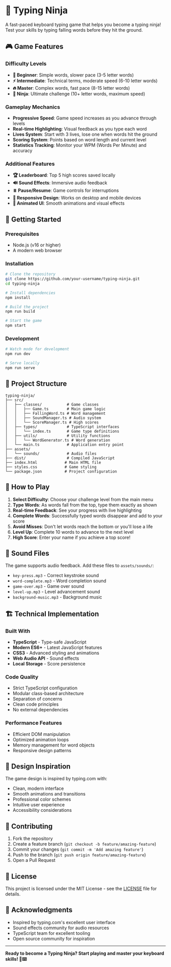# 🥷 Typing Ninja

A fast-paced keyboard typing game that helps you become a typing ninja! Test your skills by typing falling words before they hit the ground.

## 🎮 Game Features

### Difficulty Levels
- **🌱 Beginner**: Simple words, slower pace (3-5 letter words)
- **⚡ Intermediate**: Technical terms, moderate speed (6-10 letter words)
- **🔥 Master**: Complex words, fast pace (8-15 letter words)
- **🥷 Ninja**: Ultimate challenge (10+ letter words, maximum speed)

### Gameplay Mechanics
- **Progressive Speed**: Game speed increases as you advance through levels
- **Real-time Highlighting**: Visual feedback as you type each word
- **Lives System**: Start with 3 lives, lose one when words hit the ground
- **Scoring System**: Points based on word length and current level
- **Statistics Tracking**: Monitor your WPM (Words Per Minute) and accuracy

### Additional Features
- **🏆 Leaderboard**: Top 5 high scores saved locally
- **🔊 Sound Effects**: Immersive audio feedback
- **⏸️ Pause/Resume**: Game controls for interruptions
- **📱 Responsive Design**: Works on desktop and mobile devices
- **🎨 Animated UI**: Smooth animations and visual effects

## 🚀 Getting Started

### Prerequisites
- Node.js (v16 or higher)
- A modern web browser

### Installation
```bash
# Clone the repository
git clone https://github.com/your-username/typing-ninja.git
cd typing-ninja

# Install dependencies
npm install

# Build the project
npm run build

# Start the game
npm start
```

### Development
```bash
# Watch mode for development
npm run dev

# Serve locally
npm run serve
```

## 📁 Project Structure

```
typing-ninja/
├── src/
│   ├── classes/           # Game classes
│   │   ├── Game.ts        # Main game logic
│   │   ├── FallingWord.ts # Word management
│   │   ├── SoundManager.ts # Audio system
│   │   └── ScoreManager.ts # High scores
│   ├── types/             # TypeScript interfaces
│   │   └── index.ts       # Game type definitions
│   ├── utils/             # Utility functions
│   │   └── WordGenerator.ts # Word generation
│   └── main.ts            # Application entry point
├── assets/
│   └── sounds/            # Audio files
├── dist/                  # Compiled JavaScript
├── index.html            # Main HTML file
├── styles.css            # Game styling
└── package.json          # Project configuration
```

## 🎯 How to Play

1. **Select Difficulty**: Choose your challenge level from the main menu
2. **Type Words**: As words fall from the top, type them exactly as shown
3. **Real-time Feedback**: See your progress with live highlighting
4. **Complete Words**: Successfully typed words disappear and add to your score
5. **Avoid Misses**: Don't let words reach the bottom or you'll lose a life
6. **Level Up**: Complete 10 words to advance to the next level
7. **High Score**: Enter your name if you achieve a top score!

## 🎵 Sound Files

The game supports audio feedback. Add these files to `assets/sounds/`:
- `key-press.mp3` - Correct keystroke sound
- `word-complete.mp3` - Word completion sound
- `game-over.mp3` - Game over sound
- `level-up.mp3` - Level advancement sound
- `background-music.mp3` - Background music

## 🏗️ Technical Implementation

### Built With
- **TypeScript** - Type-safe JavaScript
- **Modern ES6+** - Latest JavaScript features
- **CSS3** - Advanced styling and animations
- **Web Audio API** - Sound effects
- **Local Storage** - Score persistence

### Code Quality
- Strict TypeScript configuration
- Modular class-based architecture
- Separation of concerns
- Clean code principles
- No external dependencies

### Performance Features
- Efficient DOM manipulation
- Optimized animation loops
- Memory management for word objects
- Responsive design patterns

## 🎨 Design Inspiration

The game design is inspired by typing.com with:
- Clean, modern interface
- Smooth animations and transitions
- Professional color schemes
- Intuitive user experience
- Accessibility considerations

## 🤝 Contributing

1. Fork the repository
2. Create a feature branch (`git checkout -b feature/amazing-feature`)
3. Commit your changes (`git commit -m 'Add amazing feature'`)
4. Push to the branch (`git push origin feature/amazing-feature`)
5. Open a Pull Request

## 📝 License

This project is licensed under the MIT License - see the [LICENSE](LICENSE) file for details.

## 🙏 Acknowledgments

- Inspired by typing.com's excellent user interface
- Sound effects community for audio resources
- TypeScript team for excellent tooling
- Open source community for inspiration

---

**Ready to become a Typing Ninja? Start playing and master your keyboard skills! 🥷⌨️**
